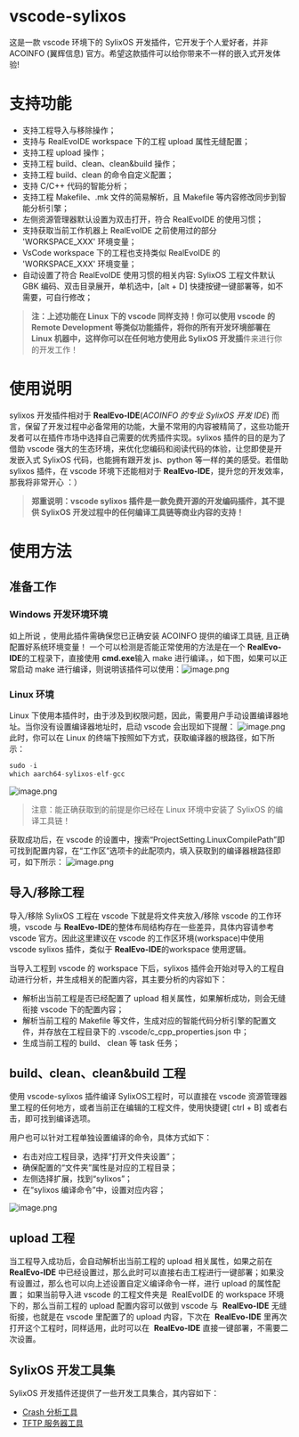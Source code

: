 # vscode-sylixos


这是一款 vscode 环境下的 SylixOS 开发插件，它开发于个人爱好者，并非 ACOINFO (翼辉信息) 官方。希望这款插件可以给你带来不一样的嵌入式开发体验!


# 支持功能


- 支持工程导入与移除操作；
- 支持与 RealEvoIDE workspace 下的工程 upload 属性无缝配置；
- 支持工程 upload 操作；
- 支持工程 build、clean、clean&build 操作；
- 支持工程 build、clean 的命令自定义配置；
- 支持 C/C++ 代码的智能分析；
- 支持工程 Makefile、.mk 文件的简易解析，且 Makefile 等内容修改同步到智能分析引擎；
- 左侧资源管理器默认设置为双击打开，符合 RealEvoIDE 的使用习惯；
- 支持获取当前工作机器上 RealEvoIDE 之前使用过的部分 'WORKSPACE_XXX' 环境变量；
- VsCode workspace 下的工程也支持类似 RealEvoIDE 的 'WORKSPACE_XXX' 环境变量；
- 自动设置了符合 RealEvoIDE 使用习惯的相关内容: SylixOS 工程文件默认 GBK 编码、双击目录展开，单机选中，[alt + D] 快捷按键一键部署等，如不需要，可自行修改；



> **注：**上述功能在** Linux **下的 vscode 同样支持！你可以使用 vscode 的 Remote Development 等类似功能插件，将你的所有开发环境部署在 Linux 机器中，这样你可以在任何地方使用**此 SylixOS 开发插**件来进行你的开发工作！



# 使用说明


sylixos 开发插件相对于 **RealEvo-IDE**(_ACOINFO 的专业 SylixOS 开发 IDE_) 而言，保留了开发过程中必备常用的功能，大量不常用的内容被精简了，这些功能开发者可以在插件市场中选择自己需要的优秀插件实现。sylixos 插件的目的是为了借助 vscode 强大的生态环境，来优化您编码和阅读代码的体验，让您即使是开发嵌入式 SylixOS 代码，也能拥有跟开发 js、python 等一样的美的感受。若借助 sylixos 插件，在 vscode 环境下还能相对于 **RealEvo-IDE**，提升您的开发效率，那我将非常开心 ：）


> **郑重说明：vscode sylixos 插件是一款免费开源的开发编码插件，其不提供 SylixOS 开发过程中的任何编译工具链等商业内容的支持！**



# 使用方法


## 准备工作


### Windows 开发环境环境


如上所说 ，使用此插件需确保您已正确安装 ACOINFO 提供的编译工具链, 且正确配置好系统环境变量！
一个可以检测是否能正常使用的方法是在一个 **RealEvo-IDE**的工程录下，直接使用 **cmd.exe**输入 make 进行编译。，如下图，如果可以正常启动 make 进行编译，则说明该插件可以使用：![image.png](https://cdn.nlark.com/yuque/0/2021/png/12582765/1631676435407-b62d21bf-12ce-4ded-b147-5a1e12a8848d.png#align=left&display=inline&height=260&margin=%5Bobject%20Object%5D&name=image.png&originHeight=519&originWidth=993&size=32559&status=done&style=none&width=496.5#id=CiBv8&originHeight=519&originWidth=993&originalType=binary&ratio=1&status=done&style=none#id=PFjaL&originHeight=519&originWidth=993&originalType=binary&ratio=1&status=done&style=none)


### Linux 环境


Linux 下使用本插件时，由于涉及到权限问题，因此，需要用户手动设置编译器地址。当你没有设置编译器地址时，启动 vscode 会出现如下提醒：
![image.png](https://cdn.nlark.com/yuque/0/2021/png/12582765/1636538539268-a335eeb2-0412-475b-83d6-baa123fee062.png#clientId=uaa41c0d3-29f9-4&from=paste&height=313&id=u677bb466&margin=%5Bobject%20Object%5D&name=image.png&originHeight=625&originWidth=910&originalType=binary&ratio=1&size=47827&status=done&style=none&taskId=u42dc4bb3-c527-414b-8b04-f9e58bf30ed&width=455)
此时，你可以在 Linux 的终端下按照如下方式，获取编译器的根路径，如下所示：
```c
sudo -i
which aarch64-sylixos-elf-gcc
```
![image.png](https://cdn.nlark.com/yuque/0/2021/png/12582765/1636538625042-011da001-5d1d-423b-bbfc-1aa28c1aaf3c.png#clientId=uaa41c0d3-29f9-4&from=paste&height=137&id=ub7c8f501&margin=%5Bobject%20Object%5D&name=image.png&originHeight=204&originWidth=831&originalType=binary&ratio=1&size=21835&status=done&style=none&taskId=u60bbb840-77b1-4ac0-9948-ca136338677&width=559.5)
> 注意：能正确获取到的前提是你已经在 Linux 环境中安装了 SylixOS 的编译工具链！

获取成功后，在 vscode 的设置中，搜索“ProjectSetting.LinuxCompilePath”即可找到配置内容，在“工作区”选项卡的此配项内，填入获取到的编译器根路径即可，如下所示：
![image.png](https://cdn.nlark.com/yuque/0/2021/png/12582765/1636538806619-eb45473f-8a38-464c-8ae5-a99952b2adf2.png#clientId=uaa41c0d3-29f9-4&from=paste&height=147&id=u6474701d&margin=%5Bobject%20Object%5D&name=image.png&originHeight=234&originWidth=971&originalType=binary&ratio=1&size=19574&status=done&style=none&taskId=u130471e8-6145-4b2e-85b9-dfc16cb5cc5&width=609.5)
​

## 导入/移除工程


导入/移除 SylixOS 工程在 vscode 下就是将文件夹放入/移除 vscode 的工作环境，vscode 与 **RealEvo-IDE**的整体布局结构存在一些差异，具体内容请参考 vscode 官方。因此这里建议在 vscode 的工作区环境(workspace)中使用 vscode sylixos 插件，类似于 **RealEvo-IDE**的workspace 使用逻辑。


当导入工程到 vscode 的 workspace 下后，sylixos 插件会开始对导入的工程自动进行分析，并生成相关的配置内容，其主要分析的内容如下：


- 解析出当前工程是否已经配置了 upload 相关属性，如果解析成功，则会无缝衔接 vscode 下的配置内容；
- 解析当前工程的 Makefile 等文件，生成对应的智能代码分析引擎的配置文件，并存放在工程目录下的 .vscode/c_cpp_properties.json 中；
- 生成当前工程的 build、 clean 等 task 任务；



## build、clean、clean&build 工程


使用 vscode-sylixos 插件编译 SylixOS工程时，可以直接在 vscode 资源管理器里工程的任何地方，或者当前正在编辑的工程文件，使用快捷键[ ctrl + B] 或者右击，即可找到编译选项。


用户也可以针对工程单独设置编译的命令，具体方式如下：


- 右击对应工程目录，选择“打开文件夹设置”；
- 确保配置的“文件夹”属性是对应的工程目录；
- 左侧选择扩展，找到“sylixos”；
- 在“sylixos 编译命令”中，设置对应内容；



![image.png](https://cdn.nlark.com/yuque/0/2021/png/12582765/1636439036768-ddc0b876-64e1-4a01-bb26-537276c2904d.png#clientId=uaa41c0d3-29f9-4&from=paste&height=363&id=u38e7d034&margin=%5Bobject%20Object%5D&name=image.png&originHeight=725&originWidth=1411&originalType=binary&ratio=1&size=79433&status=done&style=none&taskId=u836bb0ab-60ed-454e-b531-77f863d71d0&width=705.5#id=JlNLj&originHeight=725&originWidth=1411&originalType=binary&ratio=1&status=done&style=none)


## upload 工程


当工程导入成功后，会自动解析出当前工程的 upload 相关属性，如果之前在 **RealEvo-IDE** 中已经设置过，那么此时可以直接右击工程进行一键部署；如果没有设置过，那么也可以向上述设置自定义编译命令一样，进行 upload 的属性配置；
如果当前导入进 vscode 的工程文件夹是  RealEvoIDE 的 workspace 环境下的，那么当前工程的 upload 配置内容可以做到 vscode 与  **RealEvo-IDE** 无缝衔接，也就是在 vscode 里配置了的 upload 内容，下次在  **RealEvo-IDE** 里再次打开这个工程时，同样适用，此时可以在  **RealEvo-IDE** 直接一键部署，不需要二次设置。


## SylixOS 开发工具集
SylixOS 开发插件还提供了一些开发工具集合，其内容如下：

- [Crash 分析工具](http://blog.wupc.xyz:8181/index.php/archives/12/#cl-11)
- [TFTP 服务器工具](http://blog.wupc.xyz:8181/index.php/archives/12/#cl-11)
